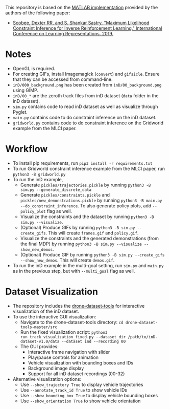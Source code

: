 This repository is based on the [MATLAB implementation](https://drive.google.com/drive/folders/1h2J7o4w4J0_dpldTRpFu_jWQR8CkBbXw) provided by the authors of the following paper:
* [Scobee, Dexter RR, and S. Shankar Sastry. "Maximum Likelihood Constraint Inference for Inverse Reinforcement Learning." International Conference on Learning Representations. 2019.](https://openreview.net/forum?id=BJliakStvH)


Notes
=====
* OpenGL is required.
* For creating GIFs, install Imagemagick (`convert`) and `gifsicle`. Ensure that they can be accessed from command-line.
* `inD/000_background.png` has been created from `inD/00_background.png` using GIMP.
* `inD/00_*` are the zeroth track files from inD dataset (`data` folder in the inD dataset).
* `sim.py` contains code to read inD dataset as well as visualize through Pyglet.
* `main.py` contains code to do constraint inference on the inD dataset.
* `gridworld.py` contains code to do constraint inference on the Gridworld example from the MLCI paper.

Workflow
========
* To install pip requirements, run `pip3 install -r requirements.txt`
* To run Gridworld constraint inference example from the MLCI paper, run `python3 -B gridworld.py`
* To run the inD example,
    * Generate `pickles/trajectories.pickle` by running `python3 -B sim.py --generate_discrete_data`
    * Generate `pickles/constraints.pickle` and `pickles/new_demonstrations.pickle` by running `python3 -B main.py --do_constraint_inference`. To also generate policy plots, add `--policy_plot` flag as well.
    * Visualize the constraints and the dataset by running `python3 -B sim.py --visualize`.
    * (Optional) Produce GIFs by running `python3 -B sim.py --create_gifs`. This will create `frames.gif` and `policy.gif`.
    * Visualize the constraints and the generated demonstrations (from the final MDP) by running `python3 -B sim.py --visualize --show_new_demos`.
    * (Optional) Produce GIF by running `python3 -B sim.py --create_gifs --show_new_demos`. This will create `demos.gif`.
* To run the inD example in the multi-goal setting, run `sim.py` and `main.py` as in the previous step, but with `--multi_goal` flag as well.

Dataset Visualization
====================
* The repository includes the [drone-dataset-tools](https://github.com/drone-dataset-tools/drone-dataset-tools) for interactive visualization of the inD dataset.
* To use the interactive GUI visualization:
    * Navigate to the drone-dataset-tools directory: `cd drone-dataset-tools-master/src`
    * Run the fixed visualization script: `python3 run_track_visualization_fixed.py --dataset_dir /path/to/inD-dataset-v1.0/data --dataset ind --recording 00`
    * The GUI provides:
        - Interactive frame navigation with slider
        - Play/pause controls for animation
        - Vehicle visualization with bounding boxes and IDs
        - Background image display
        - Support for all inD dataset recordings (00-32)
* Alternative visualization options:
    - Use `--show_trajectory True` to display vehicle trajectories
    - Use `--annotate_track_id True` to show vehicle IDs
    - Use `--show_bounding_box True` to display vehicle bounding boxes
    - Use `--show_orientation True` to show vehicle orientation
